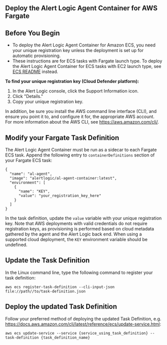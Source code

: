 ## Deploy the Alert Logic Agent Container for AWS Fargate

## Before You Begin
- To deploy the Alert Logic Agent Container for Amazon ECS, you need your unique registration key unless the deployment is set up for automatic provisioning.
- These instructions are for ECS tasks with Fargate launch type. To deploy the Alert Logic Agent Container for ECS tasks with EC2 launch type, see [ECS README](../ecs/README.md) instead.


**To find your unique registration key (Cloud Defender platform):**
1. In the Alert Logic console, click the Support Information icon.
2. Click "Details."
3. Copy your unique registration key.

In addition, be sure you install the AWS command line interface (CLI), and ensure you point it to, and configure it for, the appropriate AWS account. For more information about the AWS CLI, see https://aws.amazon.com/cli/.

## Modify your Fargate Task Definition
The Alert Logic Agent Container must be run as a sidecar to each Fargate ECS task. Append the following entry to ```containerDefinitions``` section of your Fargate ECS task:
   ```
   {
     "name": "al-agent",
     "image": "alertlogic/al-agent-container:latest",
     "environment": [
       {
         "name": "KEY",
         "value": "your_registration_key_here"
       }
     ]
   }
   ```
In the task definition, update the ```value``` variable with your unique registration key. Note that AWS deployments with valid credentials do not require registration keys, as provisioning is performed based on cloud metadata gathered by the agent and the Alert Logic back end. When using a supported cloud deployment, the `KEY` environment variable should be undefined.

## Update the Task Definition
In the Linux command line, type the following command to register your task definition:
   ```
   aws ecs register-task-definition --cli-input-json file://path//to/task-definition.json
   ```

## Deploy the updated Task Definition
Follow your preferred method of deploying the updated Task Definition, e.g. https://docs.aws.amazon.com/cli/latest/reference/ecs/update-service.html:
   ```
   aws ecs update-service --service {service_using_task_definition} --task-definition {task_definition_name}
   ```
